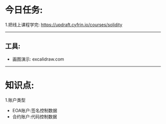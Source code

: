 # 今日任务:
1.把线上课程学完: https://updraft.cyfrin.io/courses/solidity  


---
## 工具:
- 画图演示: excalidraw.com

---
# 知识点:
1.账户类型
 - EOA账户:签名控制数据
 - 合约账户:代码控制数据
